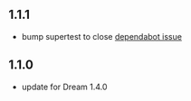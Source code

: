 ## 1.1.1

- bump supertest to close [dependabot issue](https://github.com/rvohealth/psychic-spec-helpers/security/dependabot/20)

## 1.1.0

- update for Dream 1.4.0
